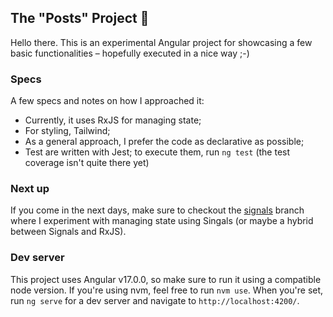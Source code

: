 
## The "Posts" Project 🤖

Hello there. This is an experimental Angular project for showcasing a few basic functionalities – hopefully executed in a nice way ;-)

### Specs
A few specs and notes on how I approached it:
- Currently, it uses RxJS for managing state;
- For styling, Tailwind;
- As a general approach, I prefer the code as declarative as possible;
- Test are written with Jest; to execute them, run `ng test` (the test coverage isn't quite there yet)

### Next up
If you come in the next days, make sure to checkout the [signals](../../tree/signals) branch where I experiment with managing state using Singals (or maybe a hybrid between Signals and RxJS).

### Dev server

This project uses Angular v17.0.0, so make sure to run it using a compatible node version. If you're using nvm, feel free to run `nvm use`.
When you're set, run `ng serve` for a dev server and navigate to `http://localhost:4200/`.

